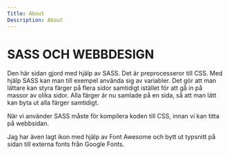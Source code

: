 ```yaml
---
Title: About
Description: About
---
```


SASS OCH WEBBDESIGN
================
Den här sidan gjord med hjälp av SASS. Det är preprocesseror till CSS. Med hjälp SASS kan man till exempel använda sig av variabler. Det gör att man lättare kan styra färger på flera sidor samtidigt istället för att gå in på massor av olika sidor. Alla färger är nu samlade på en sida, så att man lätt kan byta ut alla färger samtidigt.

När vi använder SASS måste för kompilera koden till CSS, innan vi kan titta på webbsidan.

Jag har även lagt ikon med hjälp av Font Awesome och bytt ut typsnitt på sidan till externa fonts från Google Fonts.
